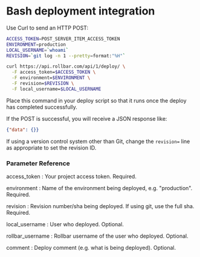 # Bash deployment integration

<!-- Sub:[TOC] -->

Use Curl to send an HTTP POST:

```bash
ACCESS_TOKEN=POST_SERVER_ITEM_ACCESS_TOKEN
ENVIRONMENT=production
LOCAL_USERNAME=`whoami`
REVISION=`git log -n 1 --pretty=format:"%H"`

curl https://api.rollbar.com/api/1/deploy/ \
  -F access_token=$ACCESS_TOKEN \
  -F environment=$ENVIRONMENT \
  -F revision=$REVISION \
  -F local_username=$LOCAL_USERNAME
```

Place this command in your deploy script so that it runs once the deploy
has completed successfully.

If the POST is successful, you will receive a JSON response like:

```json
{"data": {}}
```

If using a version control system other than Git, change the `revision=`
line as appropriate to set the revision ID.

### Parameter Reference

access\_token
:   Your project access token. Required.

environment
:   Name of the environment being deployed, e.g. "production". Required.

revision
:   Revision number/sha being deployed. If using git, use the full sha.
    Required.

local\_username
:   User who deployed. Optional.

rollbar\_username
:   Rollbar username of the user who deployed. Optional.

comment
:   Deploy comment (e.g. what is being deployed). Optional.
